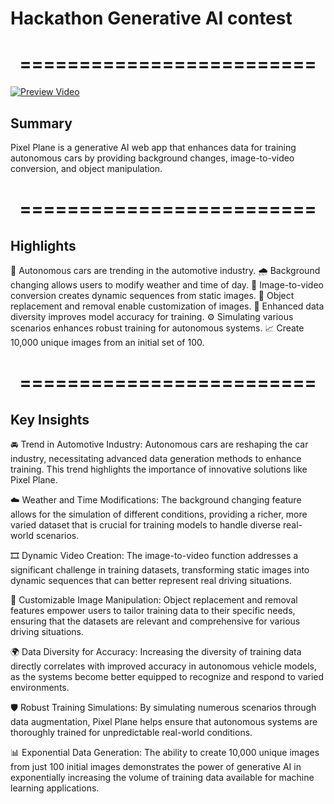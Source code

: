 <h1>Hackathon Generative AI contest</h1>

<h1 align="center">=========================</h1>

[![Preview Video](https://img.youtube.com/vi/l8Z1_2GLdc4/0.jpg)](https://www.youtube.com/watch?v=l8Z1_2GLdc4 "Click to Watch!")

<h2>Summary</h2>

Pixel Plane is a generative AI web app that enhances data for training autonomous cars by providing background changes, image-to-video conversion, and object manipulation.

<h1 align="center">=========================</h1>

<h2>Highlights</h2>
🚗 Autonomous cars are trending in the automotive industry.
🌧️ Background changing allows users to modify weather and time of day.
🎥 Image-to-video conversion creates dynamic sequences from static images.
🔄 Object replacement and removal enable customization of images.
🌈 Enhanced data diversity improves model accuracy for training.
⚙️ Simulating various scenarios enhances robust training for autonomous systems.
📈 Create 10,000 unique images from an initial set of 100.

<h1 align="center">=========================</h1>

<h2>Key Insights</h2>

🚘 Trend in Automotive Industry: Autonomous cars are reshaping the car industry, necessitating advanced data generation methods to enhance training. This trend highlights the importance of innovative solutions like Pixel Plane.

☁️ Weather and Time Modifications: The background changing feature allows for the simulation of different conditions, providing a richer, more varied dataset that is crucial for training models to handle diverse real-world scenarios.

🎞️ Dynamic Video Creation: The image-to-video function addresses a significant challenge in training datasets, transforming static images into dynamic sequences that can better represent real driving situations.

🔧 Customizable Image Manipulation: Object replacement and removal features empower users to tailor training data to their specific needs, ensuring that the datasets are relevant and comprehensive for various driving situations.

🌍 Data Diversity for Accuracy: Increasing the diversity of training data directly correlates with improved accuracy in autonomous vehicle models, as the systems become better equipped to recognize and respond to varied environments.

🛡️ Robust Training Simulations: By simulating numerous scenarios through data augmentation, Pixel Plane helps ensure that autonomous systems are thoroughly trained for unpredictable real-world conditions.

📊 Exponential Data Generation: The ability to create 10,000 unique images from just 100 initial images demonstrates the power of generative AI in exponentially increasing the volume of training data available for machine learning applications.